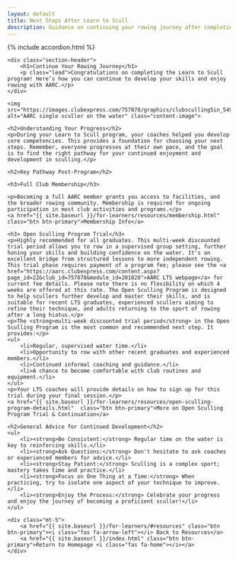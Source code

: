 ```yaml
---
layout: default
title: Next Steps After Learn to Scull
description: Guidance on continuing your rowing journey after completing the AARC Learn to Scull program.
---
```


{% include accordion.html %}

<style>
  .content-image {
    max-width: 500px; /* Adjust as needed */
    width: 100%;
    height: auto;
    border-radius: 8px; /* Assuming var(--border-radius) is 8px */
    box-shadow: 0 4px 6px rgba(0, 0, 0, 0.1); /* Assuming var(--box-shadow) */
    margin-top: 1rem;
    margin-bottom: 2rem;
    display: block;
    margin-left: auto;
    margin-right: auto;
  }
</style>

<div class="container my-5">

    <div class="section-header">
        <h1>Continue Your Rowing Journey</h1>
        <p class="lead">Congratulations on completing the Learn to Scull program! Here’s how you can continue to develop your skills and enjoy rowing with AARC.</p>
    </div>

    <img src="https://images.clubexpress.com/757878/graphics/clubsculling5in_549792197.jpg" alt="AARC single sculler on the water" class="content-image">

    <h2>Understanding Your Progress</h2>
    <p>During your Learn to Scull program, your coaches helped you develop core competencies. This provides a foundation for choosing your next steps. Remember, everyone progresses at their own pace, and the goal is to find the right pathway for your continued enjoyment and development in sculling.</p>

    <h2>Key Pathway Post-Program</h2>

    <h3>Full Club Membership</h3>

    <p>Becoming a full AARC member grants you access to facilities, and the broader rowing community. Membership is required for ongoing participation in most club activities and programs.</p>
    <a href="{{ site.baseurl }}/for-learners/resources/membership.html"  class="btn btn-primary">Membership Info</a>

    <h3> Open Sculling Program Trial</h3>
    <p>Highly recommended for all graduates. This multi-week discounted trial period allows you to row in a supervised group setting, further honing your skills and building confidence on the water. It's an excellent bridge from structured lessons to more independent rowing. This trial phase requires payment of a program fee; please see the <a href="https://aarc.clubexpress.com/content.aspx?page_id=22&club_id=757878&module_id=201828">AARC LTS webpage</a> for current fee details. Please note there is no flexibility on which 4 weeks are offered at this rate. The Open Sculling Program is designed to help scullers further develop and master their skills, and is suitable for recent LTS graduates, experienced scullers aiming to refine their technique, and adults returning to the sport of rowing after a long hiatus.</p>
    <p>The <strong>multi-week discounted trial period</strong> in the Open Sculling Program is the most common and recommended next step. It provides:</p>
    <ul>
        <li>Regular, supervised water time.</li>
        <li>Opportunity to row with other recent graduates and experienced members.</li>
        <li>Continued informal coaching and guidance.</li>
        <li>A chance to become comfortable with club routines and equipment.</li>
    </ul>
    <p>Your LTS coaches will provide details on how to sign up for this trial during your final session.</p>
    <a href="{{ site.baseurl }}/for-learners/resources/open-sculling-program-details.html"  class="btn btn-primary">More on Open Sculling Program Trial & Continuation</a>

    <h2>General Advice for Continued Development</h2>    
    <ul>
        <li><strong>Be Consistent:</strong> Regular time on the water is key to reinforcing skills.</li>
        <li><strong>Ask Questions:</strong> Don't hesitate to ask coaches or experienced members for advice.</li>
        <li><strong>Stay Patient:</strong> Sculling is a complex sport; mastery takes time and practice.</li>
        <li><strong>Focus on One Thing at a Time:</strong> When practicing, try to isolate one aspect of your technique to improve.</li>
        <li><strong>Enjoy the Process:</strong> Celebrate your progress and enjoy the journey of becoming a proficient sculler!</li>
    </ul>

    <div class="mt-5">
        <a href="{{ site.baseurl }}/for-learners/#resources" class="btn btn-primary"><i class="fas fa-arrow-left"></i> Back to Resources</a>
        <a href="{{ site.baseurl }}/index.html" class="btn btn-primary">Return to Homepage <i class="fas fa-home"></i></a>
    </div>
</div>
